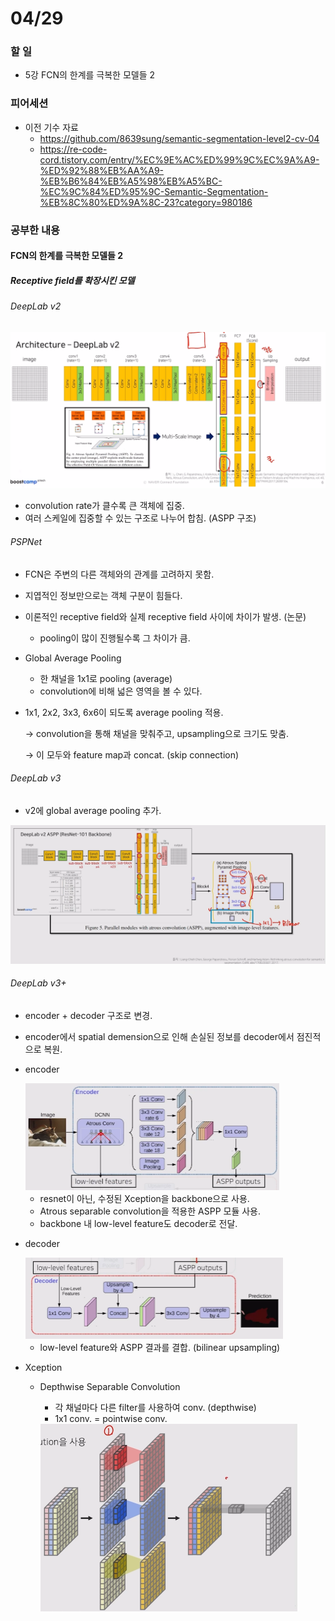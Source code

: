 # 04/29

### 할 일

* 5강 FCN의 한계를 극복한 모델들 2



### 피어세션

* 이전 기수 자료
  * https://github.com/8639sung/semantic-segmentation-level2-cv-04
  * https://re-code-cord.tistory.com/entry/%EC%9E%AC%ED%99%9C%EC%9A%A9-%ED%92%88%EB%AA%A9-%EB%B6%84%EB%A5%98%EB%A5%BC-%EC%9C%84%ED%95%9C-Semantic-Segmentation-%EB%8C%80%ED%9A%8C-23?category=980186




### 공부한 내용

#### FCN의 한계를 극복한 모델들 2

##### Receptive field를 확장시킨 모델

###### DeepLab v2

<img src="0429.assets/image-20220502114236171.png" alt="image-20220502114236171" style="zoom:50%;" />

* convolution rate가 클수록 큰 객체에 집중.
* 여러 스케일에 집중할 수 있는 구조로 나누어 합침. (ASPP 구조)



###### PSPNet

* FCN은 주변의 다른 객체와의 관계를 고려하지 못함.

* 지엽적인 정보만으로는 객체 구분이 힘들다.

* 이론적인 receptive field와 실제 receptive field 사이에 차이가 발생. (논문)

  * pooling이 많이 진행될수록 그 차이가 큼.

* Global Average Pooling

  * 한 채널을 1x1로 pooling (average)
  * convolution에 비해 넓은 영역을 볼 수 있다.

* 1x1, 2x2, 3x3, 6x6이 되도록 average pooling 적용.

  → convolution을 통해 채널을 맞춰주고, upsampling으로 크기도 맞춤. 

  → 이 모두와 feature map과 concat. (skip connection)

   

###### DeepLab v3

* v2에 global average pooling 추가.

<img src="0429.assets/image-20220502135704794.png" alt="image-20220502135704794" style="zoom:50%;" />



###### DeepLab v3+

* encoder + decoder 구조로 변경.
* encoder에서 spatial demension으로 인해 손실된 정보를 decoder에서 점진적으로 복원.



* encoder 

  <img src="0429.assets/image-20220502140037145.png" alt="image-20220502140037145" style="zoom:50%;" />

  * resnet이 아닌, 수정된 Xception을 backbone으로 사용.
  * Atrous separable convolution을 적용한 ASPP 모듈 사용.
  * backbone 내 low-level feature도 decoder로 전달.

* decoder

  <img src="0429.assets/image-20220502140206862.png" alt="image-20220502140206862" style="zoom:50%;" />

  * low-level feature와 ASPP 결과를 결합. (bilinear upsampling)



* Xception 

  * Depthwise Separable Convolution

    * 각 채널마다 다른 filter를 사용하여 conv. (depthwise)
    * 1x1 conv. = pointwise conv.

    <img src="0429.assets/image-20220502140726895.png" alt="image-20220502140726895" style="zoom:50%;" />